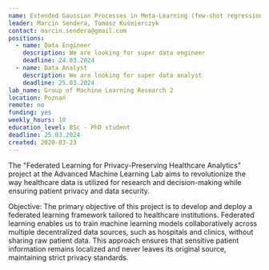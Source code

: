 ```yaml
---
name: Extended Gaussian Processes in Meta-Learning (few-shot regression)
leader: Marcin Sendera, Tomasz Kuśmierczyk
contact: marcin.sendera@gmail.com
positions:
  - name: Data Engineer
    description: We are looking for super data engineer
    deadline: 24.03.2024
  - name: Data Analyst
    description: We are looking for super data analyst
    deadline: 25.03.2024
lab_name: Group of Machine Learning Research 2
location: Poznań
remote: no
funding: yes
weekly_hours: 10
education_level: BSc - PhD student
deadline: 25.03.2024
created: 2020-03-23
---
```


The "Federated Learning for Privacy-Preserving Healthcare Analytics" project at the Advanced Machine Learning Lab aims
to revolutionize the way healthcare data is utilized for research and decision-making while ensuring patient privacy and
data security.

Objective:
The primary objective of this project is to develop and deploy a federated learning framework tailored to healthcare
institutions. Federated learning enables us to train machine learning models collaboratively across multiple
decentralized data sources, such as hospitals and clinics, without sharing raw patient data. This approach ensures that
sensitive patient information remains localized and never leaves its original source, maintaining strict privacy
standards.